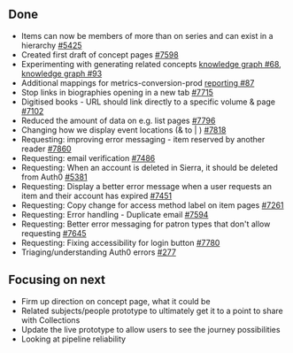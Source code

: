 ## Done
-	Items can now be members of more than on series and can exist in a  hierarchy [#5425](https://github.com/wellcomecollection/platform/issues/5425)
-	Created first draft of concept pages [#7598](https://github.com/wellcomecollection/wellcomecollection.org/issues/7598)
-	Experimenting with generating related concepts [knowledge graph #68](https://github.com/wellcomecollection/knowledge-graph/issues/68), [knowledge graph #93](https://github.com/wellcomecollection/knowledge-graph/issues/93)
-	Additional mappings for metrics-conversion-prod [reporting #87](https://github.com/wellcomecollection/reporting/issues/87)
-	Stop links in biographies opening in a new tab [#7715](https://github.com/wellcomecollection/wellcomecollection.org/issues/7715)
-	Digitised books - URL should link directly to a specific volume & page [#7102](https://github.com/wellcomecollection/wellcomecollection.org/issues/7102)
-	Reduced the amount of data on e.g. list pages [#7796](https://github.com/wellcomecollection/wellcomecollection.org/issues/7796)
-	Changing how we display event locations (& to | ) [#7818](https://github.com/wellcomecollection/wellcomecollection.org/issues/7818)
-	Requesting: improving error messaging - item reserved by another reader [#7860](https://github.com/wellcomecollection/wellcomecollection.org/issues/7860)
-	Requesting: email verification [#7486](https://github.com/wellcomecollection/wellcomecollection.org/issues/7486)
-	Requesting: When an account is deleted in Sierra, it should be deleted from Auth0 [#5381](https://github.com/wellcomecollection/platform/issues/5381)
-	Requesting: Display a better error message when a user requests an item and their account has expired [#7451](https://github.com/wellcomecollection/wellcomecollection.org/issues/7451)
-	Requesting: Copy change for access method label on item pages [#7261](https://github.com/wellcomecollection/wellcomecollection.org/issues/7261)
-	Requesting: Error handling - Duplicate email [#7594](https://github.com/wellcomecollection/wellcomecollection.org/issues/7594)
-	Requesting: Better error messaging for patron types that don't allow requesting [#7645](https://github.com/wellcomecollection/wellcomecollection.org/issues/7645)
-	Requesting: Fixing accessibility for login button [#7780](https://github.com/wellcomecollection/wellcomecollection.org/issues/7780)
-	Triaging/understanding Auth0 errors [#277](https://github.com/wellcomecollection/identity/issues/277)


## Focusing on next
-	Firm up direction on concept page, what it could be
-	Related subjects/people prototype to ultimately get it to a point to share with Collections
-	Update the live prototype to allow users to see the journey possibilities
-	Looking at pipeline reliability
